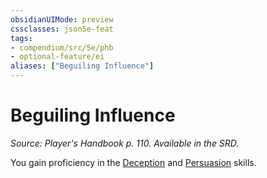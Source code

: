```yaml
---
obsidianUIMode: preview
cssclasses: json5e-feat
tags:
- compendium/src/5e/phb
- optional-feature/ei
aliases: ["Beguiling Influence"]
---
```

# Beguiling Influence
*Source: Player's Handbook p. 110. Available in the SRD.*  

You gain proficiency in the [Deception](z_compendium/rules/skills.md#Deception) and [Persuasion](z_compendium/rules/skills.md#Persuasion) skills.